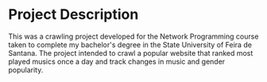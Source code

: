 # Project Description
 This was a crawling project developed for the Network Programming course taken to complete my bachelor's degree in the State University of Feira de Santana. The project intended to crawl a popular website that ranked most played musics once a day and track changes in music and gender popularity.